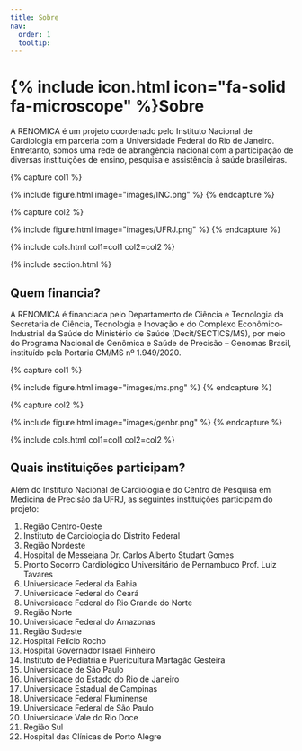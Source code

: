 ```yaml
---
title: Sobre
nav:
  order: 1
  tooltip:
---
```


# {% include icon.html icon="fa-solid fa-microscope" %}Sobre

A RENOMICA é um projeto coordenado pelo Instituto Nacional de Cardiologia em parceria com a Universidade Federal do Rio de Janeiro. Entretanto, somos uma rede de abrangência nacional com a participação de diversas instituições de ensino, pesquisa e assistência à saúde brasileiras.

{% capture col1 %}

{%
  include figure.html
  image="images/INC.png"
%}
{% endcapture %}

{% capture col2 %}

{%
  include figure.html
  image="images/UFRJ.png"
%}
{% endcapture %}

{% include cols.html col1=col1 col2=col2 %}

{% include section.html %}

## Quem financia?

A RENOMICA é financiada pelo Departamento de Ciência e Tecnologia da Secretaria de Ciência, Tecnologia e Inovação e do Complexo Econômico-Industrial da Saúde do Ministério de Saúde (Decit/SECTICS/MS), por meio do Programa Nacional de Genômica e Saúde de Precisão – Genomas Brasil, instituído pela Portaria GM/MS nº 1.949/2020.

{% capture col1 %}

{%
  include figure.html
  image="images/ms.png"
%}
{% endcapture %}

{% capture col2 %}

{%
  include figure.html
  image="images/genbr.png"
%}
{% endcapture %}

{% include cols.html col1=col1 col2=col2 %}

## Quais instituições participam?

Além do Instituto Nacional de Cardiologia e do Centro de Pesquisa em Medicina de Precisão da UFRJ, as seguintes instituições participam do projeto:
1. Região Centro-Oeste
  1. Instituto de Cardiologia do Distrito Federal
2. Região Nordeste
  1. Hospital de Messejana Dr. Carlos Alberto Studart Gomes
  2. Pronto Socorro Cardiológico Universitário de Pernambuco Prof. Luiz Tavares
  3. Universidade Federal da Bahia
  4. Universidade Federal do Ceará
  5. Universidade Federal do Rio Grande do Norte
3. Região Norte
  1. Universidade Federal do Amazonas
4. Região Sudeste
  1. Hospital Felício Rocho
  2. Hospital Governador Israel Pinheiro
  3. Instituto de Pediatria e Puericultura Martagão Gesteira
  4. Universidade de São Paulo
  5. Universidade do Estado do Rio de Janeiro
  6. Universidade Estadual de Campinas
  8. Universidade Federal Fluminense
  9. Universidade Federal de São Paulo
  10. Universidade Vale do Rio Doce
12. Região Sul
  1. Hospital das Clínicas de Porto Alegre

